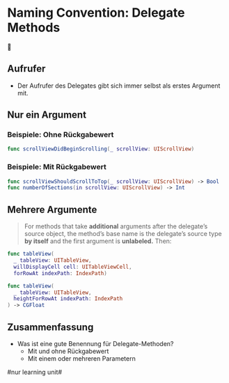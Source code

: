 # Naming Convention: Delegate Methods
💬

## Aufrufer
- Der Aufrufer des Delegates gibt sich immer selbst als erstes Argument mit.

## Nur ein Argument

### Beispiele: Ohne Rückgabewert

```swift
func scrollViewDidBeginScrolling(_ scrollView: UIScrollView)
```

### Beispiele: Mit Rückgabewert

```swift
func scrollViewShouldScrollToTop(_ scrollView: UIScrollView) -> Bool
func numberOfSections(in scrollView: UIScrollView) -> Int
```

## Mehrere Argumente

> For methods that take  **additional**  arguments after the delegate’s source object, the method’s base name is the delegate’s source type  **by itself**  and the first argument is  **unlabeled.**  Then:

```swift
func tableView(
  _ tableView: UITableView,
  willDisplayCell cell: UITableViewCell,
  forRowAt indexPath: IndexPath)
```


```swift
func tableView(
  _ tableView: UITableView,
  heightForRowAt indexPath: IndexPath
) -> CGFloat
```

## Zusammenfassung
- Was ist eine gute Benennung für Delegate-Methoden?
	- Mit und ohne Rückgabewert
	- Mit einem oder mehreren Parametern


#nur learning unit#
